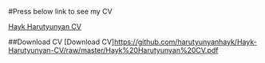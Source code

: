 #Press below link to see my CV

[Hayk Harutyunyan CV](https://github.com/harutyunyanhayk/Test/blob/master/Hayk%20Harutyunyan%20CV.pdf)
 
 ##Download CV
 [Download CV]https://github.com/harutyunyanhayk/Hayk-Harutyunyan-CV/raw/master/Hayk%20Harutyunyan%20CV.pdf